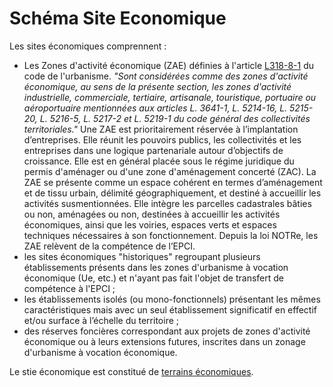 # Schéma Site Economique

Les sites économiques comprennent :
- Les Zones d'activité économique (ZAE) définies à l'article [L318-8-1](https://www.legifrance.gouv.fr/codes/article_lc/LEGIARTI000043968264) du code de l'urbanisme.
*"Sont considérées comme des zones d'activité économique, au sens de la présente section, les zones d'activité industrielle, commerciale, tertiaire, artisanale, touristique, portuaire ou aéroportuaire mentionnées aux articles L. 3641-1, L. 5214-16, L. 5215-20, L. 5216-5, L. 5217-2 et L. 5219-1 du code général des collectivités territoriales."*
Une ZAE est prioritairement réservée à l’implantation d’entreprises. Elle réunit les pouvoirs publics, les collectivités et les entreprises dans une logique partenariale autour d’objectifs de croissance.
Elle est en général placée sous le régime juridique du permis d'aménager ou d'une zone d'aménagement concerté (ZAC).
La ZAE se présente comme un espace cohérent en termes d’aménagement et de tissu urbain, délimité géographiquement, et destiné à accueillir les activités susmentionnées.
Elle intègre les parcelles cadastrales bâties ou non, aménagées ou non, destinées à accueillir les activités économiques, ainsi que les voiries, espaces verts et espaces techniques nécessaires à son fonctionnement. Depuis la loi NOTRe, les ZAE relèvent de la compétence de l’EPCI.
- les sites économiques "historiques" regroupant plusieurs établissements présents dans les zones d'urbanisme à vocation économique (Ue, etc.) et n'ayant pas fait l'objet de transfert de compétence à l'EPCI ;
- les établissements isolés (ou mono-fonctionnels) présentant les mêmes caractéristiques mais avec un seul établissement significatif en effectif et/ou surface à l’échelle du territoire ;
- des réserves foncières correspondant aux projets de zones d'activité économique ou à leurs extensions futures, inscrites dans un zonage d'urbanisme à vocation économique.

Le stie économique est constitué de [terrains économiques](https://github.com/cnigfr/schema-sites-economiques/blob/main/schema/terrain-eco/README.md).


